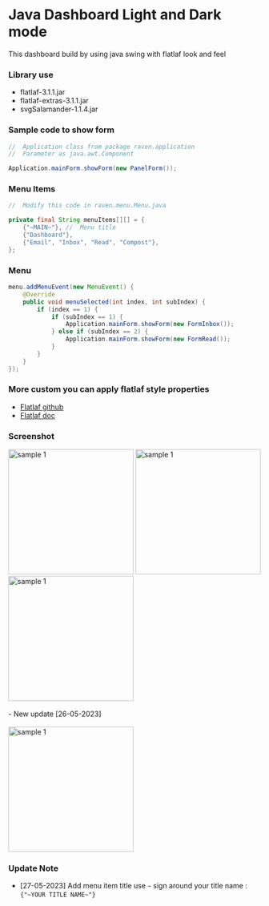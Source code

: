 # Java Dashboard Light and Dark mode
This dashboard build by using java swing with flatlaf look and feel

### Library use
- flatlaf-3.1.1.jar
- flatlaf-extras-3.1.1.jar
- svgSalamander-1.1.4.jar

### Sample code to show form
``` java
//  Application class from package raven.application
//  Parameter as java.awt.Component

Application.mainForm.showForm(new PanelForm());
```
### Menu Items
``` java
//  Modify this code in raven.menu.Menu.java

private final String menuItems[][] = {
    {"~MAIN~"}, //  Menu title
    {"Dashboard"},
    {"Email", "Inbox", "Read", "Compost"},
};
```
### Menu
``` java
menu.addMenuEvent(new MenuEvent() {
    @Override
    public void menuSelected(int index, int subIndex) {
        if (index == 1) {
            if (subIndex == 1) {
                Application.mainForm.showForm(new FormInbox());
            } else if (subIndex == 2) {
                Application.mainForm.showForm(new FormRead());
            }
        }
    }
});
```

### More custom you can apply flatlaf style properties

- [Flatlaf github](https://github.com/JFormDesigner/FlatLaf)
- [Flatlaf doc](https://www.formdev.com/flatlaf/customizing/)
### Screenshot
<img src="https://github.com/DJ-Raven/java-ui-dashboard-014/assets/58245926/9ef608d5-8467-47e9-8b9c-5cd3e5c79823" alt="sample 1" width="250"/>
<img src="https://github.com/DJ-Raven/java-ui-dashboard-014/assets/58245926/26a633c8-fc1e-4036-88dc-ad3ba1ed6cac" alt="sample 1" width="250"/>
<img src="https://github.com/DJ-Raven/java-ui-dashboard-014/assets/58245926/9eebb6a5-f395-405a-a902-b7f1d2e002db" alt="sample 1" width="250"/>
</br></br>
- New update [26-05-2023]
</br></br>
<img src="https://github.com/DJ-Raven/java-ui-dashboard-014/assets/58245926/68e6026b-8993-4ddc-a4be-c4d33681b580" alt="sample 1" width="250"/>

### Update Note
- [27-05-2023] Add menu item title use `~` sign around your title name : `{"~YOUR TITLE NAME~"}`

